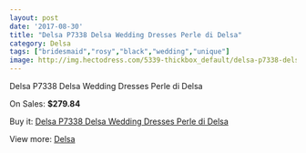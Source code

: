 ```yaml
---
layout: post
date: '2017-08-30'
title: "Delsa P7338 Delsa Wedding Dresses Perle di Delsa"
category: Delsa
tags: ["bridesmaid","rosy","black","wedding","unique"]
image: http://img.hectodress.com/5339-thickbox_default/delsa-p7338-delsa-wedding-dresses-perle-di-delsa.jpg
---
```

Delsa P7338 Delsa Wedding Dresses Perle di Delsa

On Sales: **$279.84**
<a href="https://www.hectodress.com/delsa/2691-delsa-p7338-delsa-wedding-dresses-perle-di-delsa.html"><amp-img layout="responsive" width="600" height="600" src="//img.hectodress.com/5339-thickbox_default/delsa-p7338-delsa-wedding-dresses-perle-di-delsa.jpg" alt="Delsa P7338 Delsa Wedding Dresses Perle di Delsa 0" /></a>

Buy it: [Delsa P7338 Delsa Wedding Dresses Perle di Delsa](https://www.hectodress.com/delsa/2691-delsa-p7338-delsa-wedding-dresses-perle-di-delsa.html "Delsa P7338 Delsa Wedding Dresses Perle di Delsa")

View more: [Delsa](https://www.hectodress.com/46-delsa "Delsa")